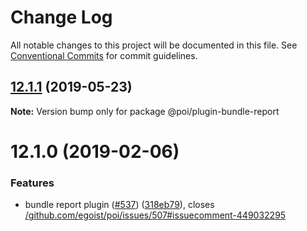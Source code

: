 # Change Log

All notable changes to this project will be documented in this file.
See [Conventional Commits](https://conventionalcommits.org) for commit guidelines.

## [12.1.1](https://github.com/egoist/poi/compare/@poi/plugin-bundle-report@12.1.0...@poi/plugin-bundle-report@12.1.1) (2019-05-23)

**Note:** Version bump only for package @poi/plugin-bundle-report

# 12.1.0 (2019-02-06)

### Features

- bundle report plugin ([#537](https://github.com/egoist/poi/issues/537)) ([318eb79](https://github.com/egoist/poi/commit/318eb79)), closes [/github.com/egoist/poi/issues/507#issuecomment-449032295](https://github.com//github.com/egoist/poi/issues/507/issues/issuecomment-449032295)
